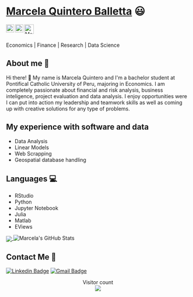 
 # <a href="https://www.linkedin.com/in/marcela-giuliana-quintero-balletta-01a581251/">Marcela Quintero Balletta</a> :smiley:
 
</a>
<a href="https://linkedin.com/in/marcela-giuliana-quintero-balletta-01a581251/">
  <img align="left" alt="Marcela's Linkdein" width="22px" src="https://cdn.jsdelivr.net/npm/simple-icons@v3/icons/linkedin.svg" />
</a>
<a href="https://github.com/marcelagiuliana">
  <img align="left" alt="Marcela's Github" width="22px" src="https://cdn.jsdelivr.net/npm/simple-icons@v3/icons/github.svg" />
</a>
 <a href="mailto:a20191445@pucp.edu.pe">
    <img align="left" alt="Marcela | Gmail" width="26px" src="https://github.com/TheDudeThatCode/TheDudeThatCode/blob/master/Assets/Gmail.svg" />
</a>


<br/>
<br/>

Economics | Finance | Research | Data Science

## About me 🌼

Hi there! 👋 My name is Marcela Quintero and I'm a bachelor student at Pontifical Catholic University of Peru, majoring in Economics. I am completely passionate about financial and risk analysis, business inteligence, project evaluation and data analysis. I enjoy opportunities were I can put into action my leadership and teamwork skills as well as coming up with creative solutions for any type of problems. 

## My experience with software and data
- Data Analysis 
- Linear Models
- Web Scrapping
- Geospatial database handling

## Languages 💻
- RStudio
- Python
- Jupyter Notebook
- Julia
- Matlab
- EViews



<a href="https://github.com/marcelagiuliana">
  <img align="center" src="https://github-readme-stats.vercel.app/api/top-langs/?username=marcelagiuliana&theme=radical&hide=glsl,python" />
</a>

<img src="https://github-readme-stats.vercel.app/api?username=marcelagiuliana&&show_icons=true&theme=radical&line_height=27&v=5" alt="Marcela's GitHub Stats" />

 


##  Contact Me :speech_balloon:
[![Linkedin Badge](https://img.shields.io/badge/-marcelagiuliana-blue?style=flat-square&logo=Linkedin&logoColor=white&link=https://www.linkedin.com/in/ashwanisng/)](https://www.linkedin.com/in/marcela-giuliana-quintero-balletta-01a581251/) [![Gmail Badge](https://img.shields.io/badge/-a20191445@pucp.edu.pe-c14438?style=flat-square&logo=Gmail&logoColor=white&link=mailto:a20191445@pucp.edu.pe)](mailto:a20191445@pucp.edu.pe) 

<p align="center"> 
  Visitor count<br>
  <img src="https://profile-counter.glitch.me/ashwanisng/count.svg" />
</p>






